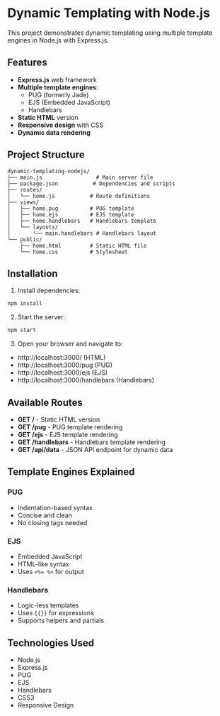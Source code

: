 # Dynamic Templating with Node.js

This project demonstrates dynamic templating using multiple template engines in Node.js with Express.js.

## Features
- **Express.js** web framework
- **Multiple template engines**:
  - PUG (formerly Jade)
  - EJS (Embedded JavaScript)
  - Handlebars
- **Static HTML** version
- **Responsive design** with CSS
- **Dynamic data rendering**

## Project Structure
```
dynamic-templating-nodejs/
├── main.js                 # Main server file
├── package.json           # Dependencies and scripts
├── routes/
│   └── home.js           # Route definitions
├── views/
│   ├── home.pug          # PUG template
│   ├── home.ejs          # EJS template
│   ├── home.handlebars   # Handlebars template
│   └── layouts/
│       └── main.handlebars # Handlebars layout
└── public/
    ├── home.html         # Static HTML file
    └── home.css          # Stylesheet
```

## Installation

1. Install dependencies:
```bash
npm install
```

2. Start the server:
```bash
npm start
```

3. Open your browser and navigate to:
- http://localhost:3000/ (HTML)
- http://localhost:3000/pug (PUG)
- http://localhost:3000/ejs (EJS)
- http://localhost:3000/handlebars (Handlebars)

## Available Routes

- **GET /** - Static HTML version
- **GET /pug** - PUG template rendering
- **GET /ejs** - EJS template rendering
- **GET /handlebars** - Handlebars template rendering
- **GET /api/data** - JSON API endpoint for dynamic data

## Template Engines Explained

### PUG
- Indentation-based syntax
- Concise and clean
- No closing tags needed

### EJS
- Embedded JavaScript
- HTML-like syntax
- Uses `<%= %>` for output

### Handlebars
- Logic-less templates
- Uses `{{}}` for expressions
- Supports helpers and partials

## Technologies Used
- Node.js
- Express.js
- PUG
- EJS
- Handlebars
- CSS3
- Responsive Design

